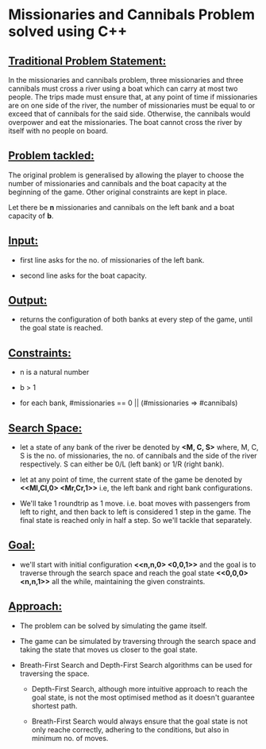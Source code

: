 # Missionaries and Cannibals Problem solved using C++

## <u> Traditional Problem Statement:</u>

In the missionaries and cannibals problem, three missionaries and three cannibals must cross a river using a boat which can carry at most two people. The trips made must ensure that, at any point of time if missionaries are on one side of the river, the number of missionaries must be equal to or exceed that of cannibals for the said side. Otherwise, the cannibals would overpower and eat the missionaries. The boat cannot cross the river by itself with no people on board.



## <u>Problem tackled:</u>

The original problem is generalised by allowing the player to choose the number of missionaries and cannibals and the boat capacity at the beginning of the game. Other original constraints are kept in place.

Let there be **n** missionaries and cannibals on the left bank and a boat capacity of **b**. 

## <u>Input:</u>

- first line asks for the no. of missionaries of the left bank. 

- second line asks for the boat capacity.

## <u>Output:</u>

- returns the configuration of both banks at every step of the game, until the goal state is reached.

## <u>Constraints:</u>

-  n is a natural number

- b > 1

- for each bank, #missionaries == 0 || (#missionaries => #cannibals) 

## <u>Search Space:</u>

- let a state of any bank of the river be denoted by **<M, C, S>** where, M, C, S is the no. of missionaries, the no. of cannibals and the side of the river respectively. S can either be 0/L (left bank) or 1/R (right bank).
 
- let at any point of time, the current state of the game be denoted by **<<Ml,Cl,0> <Mr,Cr,1>>** i.e, the left bank and right bank configurations.

- We'll take 1 roundtrip as 1 move. i.e. boat moves with passengers from left to right, and then back to left is considered 1 step in the game. The final state is reached only in half a step. So we'll tackle that separately.

## <u>Goal:</u>

- we'll start with initial configuration **<<n,n,0> <0,0,1>>** and the goal is to traverse through the search space and reach the goal state **<<0,0,0> <n,n,1>>** all the while, maintaining the given constraints.

## <u>Approach:</u>

- The problem can be solved by simulating the game itself.

- The game can be simulated by traversing through the search space and taking the state that moves us closer to the goal state.

- Breath-First Search  and Depth-First Search algorithms can be used for traversing the space.

    - Depth-First Search, although more intuitive approach to reach the goal state, is not the most optimised method as it doesn't guarantee shortest path. 
    
    - Breath-First Search would always ensure that the goal state is not only reache correctly, adhering to the conditions, but also in minimum no. of moves.

    



  

  

  

